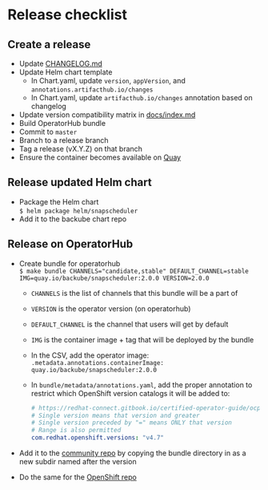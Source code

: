 # Release checklist

## Create a release

* Update [CHANGELOG.md](CHANGLOG.md)
* Update Helm chart template
  * In Chart.yaml, update `version`, `appVersion`, and
    `annotations.artifacthub.io/changes`
  * In Chart.yaml, update `artifacthub.io/changes` annotation based on changelog
* Update version compatibility matrix in [docs/index.md](docs/index.md)
* Build OperatorHub bundle
* Commit to `master`
* Branch to a release branch
* Tag a release (vX.Y.Z) on that branch
* Ensure the container becomes available on [Quay](https://quay.io/repository/backube/snapscheduler?tab=tags)

## Release updated Helm chart

* Package the Helm chart  
  `$ helm package helm/snapscheduler`
* Add it to the backube chart repo

## Release on OperatorHub

* Create bundle for operatorhub  
  `$ make bundle CHANNELS="candidate,stable" DEFAULT_CHANNEL=stable
  IMG=quay.io/backube/snapscheduler:2.0.0 VERSION=2.0.0`
  * `CHANNELS` is the list of channels that this bundle will be a part of
  * `VERSION` is the operator version (on operatorhub)
  * `DEFAULT_CHANNEL` is the channel that users will get by default
  * `IMG` is the container image + tag that will be deployed by the bundle
  * In the CSV, add the operator image: `.metadata.annotations.containerImage: quay.io/backube/snapscheduler:2.0.0`
  * In `bundle/metadata/annotations.yaml`, add the proper annotation to restrict
    which OpenShift version catalogs it will be added to:

    ```yaml
    # https://redhat-connect.gitbook.io/certified-operator-guide/ocp-deployment/operator-metadata/bundle-directory/managing-openshift-versions
    # Single version means that version and greater
    # Single version preceded by "=" means ONLY that version
    # Range is also permitted
    com.redhat.openshift.versions: "v4.7"
    ```

* Add it to the [community
  repo](https://github.com/k8s-operatorhub/community-operators/tree/main/operators/snapscheduler)
  by copying the bundle directory in as a new subdir named after the version
* Do the same for the [OpenShift
  repo](https://github.com/redhat-openshift-ecosystem/community-operators-prod/tree/main/operators/snapscheduler)
